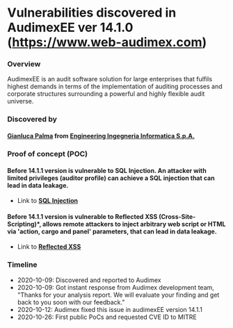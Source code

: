 # Vulnerabilities discovered in AudimexEE ver 14.1.0 (https://www.web-audimex.com)

### Overview
AudimexEE is an audit software solution for large enterprises that fulfils highest demands in terms of the implementation of auditing processes and corporate structures surrounding a powerful and highly flexible audit universe.

### Discovered by
#### [Gianluca Palma](https://www.linkedin.com/in/piuppi/) from [Engineering Ingegneria Informatica S.p.A.](https://www.eng.it)

### Proof of concept (POC)

#### Before **14.1.1** version is vulnerable to **SQL Injection**. An attacker with limited privileges (auditor profile) can achieve a SQL injection that can lead in data leakage.
- Link to **[SQL Injection](SQLInjection.md)**

#### Before **14.1.1** version is vulnerable to Reflected XSS (Cross-Site-Scripting)*, allows remote attackers to inject arbitrary web script or HTML via '**action, cargo and panel**' parameters, that can lead in data leakage.
- Link to **[Reflected XSS](Reflected-XSS.md)**

### Timeline
- 2020-10-09: Discovered and reported to Audimex
- 2020-10-09: Got instant response from Audimex development team, "Thanks for your analysis report. We will evaluate your finding and get back to you soon with our feedback."
- 2020-10-12: Audimex fixed this issue in audimexEE version 14.1.1
- 2020-10-26: First public PoCs and requested CVE ID to MITRE
